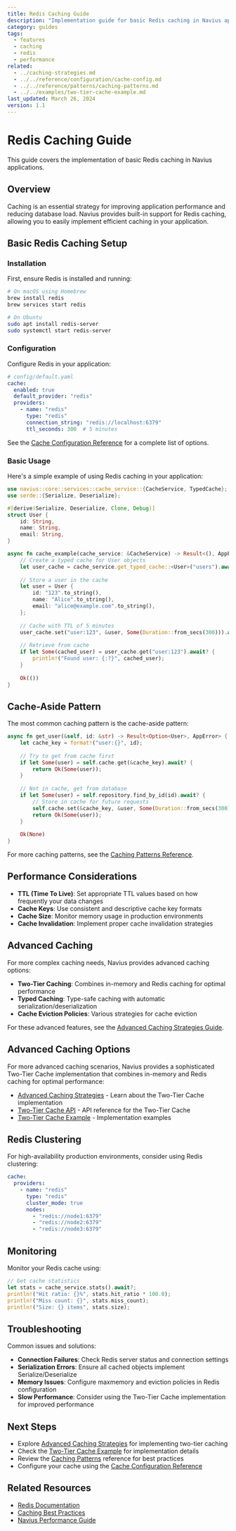```yaml
---
title: Redis Caching Guide
description: "Implementation guide for basic Redis caching in Navius applications"
category: guides
tags:
  - features
  - caching
  - redis
  - performance
related:
  - ../caching-strategies.md
  - ../../reference/configuration/cache-config.md
  - ../../reference/patterns/caching-patterns.md
  - ../../examples/two-tier-cache-example.md
last_updated: March 26, 2024
version: 1.1
---
```


# Redis Caching Guide

This guide covers the implementation of basic Redis caching in Navius applications.

## Overview

Caching is an essential strategy for improving application performance and reducing database load. Navius provides built-in support for Redis caching, allowing you to easily implement efficient caching in your application.

## Basic Redis Caching Setup

### Installation

First, ensure Redis is installed and running:

```bash
# On macOS using Homebrew
brew install redis
brew services start redis

# On Ubuntu
sudo apt install redis-server
sudo systemctl start redis-server
```

### Configuration

Configure Redis in your application:

```yaml
# config/default.yaml
cache:
  enabled: true
  default_provider: "redis"
  providers:
    - name: "redis"
      type: "redis"
      connection_string: "redis://localhost:6379"
      ttl_seconds: 300  # 5 minutes
```

See the [Cache Configuration Reference](../../reference/configuration/cache-config.md) for a complete list of options.

### Basic Usage

Here's a simple example of using Redis caching in your application:

```rust
use navius::core::services::cache_service::{CacheService, TypedCache};
use serde::{Serialize, Deserialize};

#[derive(Serialize, Deserialize, Clone, Debug)]
struct User {
    id: String,
    name: String,
    email: String,
}

async fn cache_example(cache_service: &CacheService) -> Result<(), AppError> {
    // Create a typed cache for User objects
    let user_cache = cache_service.get_typed_cache::<User>("users").await?;
    
    // Store a user in the cache
    let user = User {
        id: "123".to_string(),
        name: "Alice".to_string(),
        email: "alice@example.com".to_string(),
    };
    
    // Cache with TTL of 5 minutes
    user_cache.set("user:123", &user, Some(Duration::from_secs(300))).await?;
    
    // Retrieve from cache
    if let Some(cached_user) = user_cache.get("user:123").await? {
        println!("Found user: {:?}", cached_user);
    }
    
    Ok(())
}
```

## Cache-Aside Pattern

The most common caching pattern is the cache-aside pattern:

```rust
async fn get_user(&self, id: &str) -> Result<Option<User>, AppError> {
    let cache_key = format!("user:{}", id);
    
    // Try to get from cache first
    if let Some(user) = self.cache.get(&cache_key).await? {
        return Ok(Some(user));
    }
    
    // Not in cache, get from database
    if let Some(user) = self.repository.find_by_id(id).await? {
        // Store in cache for future requests
        self.cache.set(&cache_key, &user, Some(Duration::from_secs(300))).await?;
        return Ok(Some(user));
    }
    
    Ok(None)
}
```

For more caching patterns, see the [Caching Patterns Reference](../../reference/patterns/caching-patterns.md).

## Performance Considerations

- **TTL (Time To Live)**: Set appropriate TTL values based on how frequently your data changes
- **Cache Keys**: Use consistent and descriptive cache key formats
- **Cache Size**: Monitor memory usage in production environments
- **Cache Invalidation**: Implement proper cache invalidation strategies

## Advanced Caching

For more complex caching needs, Navius provides advanced caching options:

- **Two-Tier Caching**: Combines in-memory and Redis caching for optimal performance
- **Typed Caching**: Type-safe caching with automatic serialization/deserialization
- **Cache Eviction Policies**: Various strategies for cache eviction

For these advanced features, see the [Advanced Caching Strategies Guide](../caching-strategies.md).

## Advanced Caching Options

For more advanced caching scenarios, Navius provides a sophisticated Two-Tier Cache implementation that combines in-memory and Redis caching for optimal performance:

- [Advanced Caching Strategies](../caching-strategies.md) - Learn about the Two-Tier Cache implementation
- [Two-Tier Cache API](../../reference/api/two-tier-cache-api.md) - API reference for the Two-Tier Cache
- [Two-Tier Cache Example](../../examples/two-tier-cache-example.md) - Implementation examples

## Redis Clustering

For high-availability production environments, consider using Redis clustering:

```yaml
cache:
  providers:
    - name: "redis"
      type: "redis"
      cluster_mode: true
      nodes:
        - "redis://node1:6379"
        - "redis://node2:6379"
        - "redis://node3:6379"
```

## Monitoring

Monitor your Redis cache using:

```rust
// Get cache statistics
let stats = cache_service.stats().await?;
println!("Hit ratio: {}%", stats.hit_ratio * 100.0);
println!("Miss count: {}", stats.miss_count);
println!("Size: {} items", stats.size);
```

## Troubleshooting

Common issues and solutions:

- **Connection Failures**: Check Redis server status and connection settings
- **Serialization Errors**: Ensure all cached objects implement Serialize/Deserialize
- **Memory Issues**: Configure maxmemory and eviction policies in Redis configuration
- **Slow Performance**: Consider using the Two-Tier Cache implementation for improved performance

## Next Steps

- Explore [Advanced Caching Strategies](../caching-strategies.md) for implementing two-tier caching
- Check the [Two-Tier Cache Example](../../examples/two-tier-cache-example.md) for implementation details
- Review the [Caching Patterns](../../reference/patterns/caching-patterns.md) reference for best practices
- Configure your cache using the [Cache Configuration Reference](../../reference/configuration/cache-config.md)

## Related Resources

- [Redis Documentation](https://redis.io/documentation)
- [Caching Best Practices](https://aws.amazon.com/caching/best-practices/)
- [Navius Performance Guide](../performance-optimization.md)
